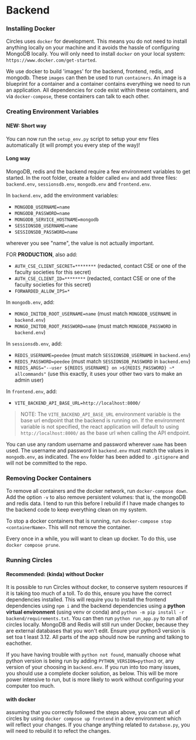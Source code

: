 # Backend

### Installing Docker

Circles uses `docker` for development. This means you do not need to install anything locally on your machine and it avoids the hassle of configuring MongoDB locally. You will only need to install `docker` on your local system: `https://www.docker.com/get-started`.

We use docker to build 'images' for the backend, frontend, redis, and mongodb. These `images` can then be used to run `containers`. An image is a blueprint for a container and a container contains everything we need to run an application. All dependencies for code exist within these containers, and via `docker-compose`, these containers can talk to each other.

### Creating Environment Variables

#### NEW: Short way

You can now run the `setup_env.py` script to setup your env files automatically (it will prompt you every step of the way)!

#### Long way

MongoDB, redis and the backend require a few environment variables to get started. In the root folder, create a folder called `env` and add three files: `backend.env`, `sessionsdb.env`, `mongodb.env` and `frontend.env`. 

In `backend.env`, add the environment variables:

- `MONGODB_USERNAME=name`
- `MONGODB_PASSWORD=name`
- `MONGODB_SERVICE_HOSTNAME=mongodb`
- `SESSIONSDB_USERNAME=name`
- `SESSIONSDB_PASSWORD=name`

wherever you see "name", the value is not actually important.

FOR **PRODUCTION**, also add:
- `AUTH_CSE_CLIENT_SECRET=********` (redacted, contact CSE or one of the faculty societies for this secret)
- `AUTH_CSE_CLIENT_ID=********` (redacted, contact CSE or one of the faculty societies for this secret)
- `FORWARDED_ALLOW_IPS=*`

In `mongodb.env`, add:

- `MONGO_INITDB_ROOT_USERNAME=name` (must match `MONGODB_USERNAME` in `backend.env`)
- `MONGO_INITDB_ROOT_PASSWORD=name` (must match `MONGODB_PASSWORD` in `backend.env`)

In `sessionsdb.env`, add:

- `REDIS_USERNAME=peedee` (must match `SESSIONSDB_USERNAME` in `backend.env`)
- `REDIS_PASSWORD=peedee` (must match `SESSIONSDB_PASSWORD` in `backend.env`)
- `REDIS_ARGS="--user ${REDIS_USERNAME} on >${REDIS_PASSWORD} ~* allcommands"` (use this exactly, it uses your other two vars to make an admin user)

In `frontend.env`, add:

- `VITE_BACKEND_API_BASE_URL=http://localhost:8000/`

> NOTE: The `VITE_BACKEND_API_BASE_URL` environment variable is the base url endpoint that the backend is running on. If the environment variable is not specified, the react application will default to using `http://localhost:8000/` as the base url when calling the API endpoint.


You can use any random username and password wherever `name` has been used. The username and password in `backend.env` must match the values in `mongodb.env`, as indicated. The `env` folder has been added to `.gitignore` and will not be committed to the repo.

### Removing Docker Containers

To remove all containers and the docker network, run `docker-compose down`. Add the option `-v` to also remove persistent volumes: that is, the mongoDB and redis data. I tend to run this before I rebuild if I have made changes to the backend code to keep everything clean on my system.

To stop a docker containers that is running, run `docker-compose stop <containerName>`. This will not remove the container.

Every once in a while, you will want to clean up docker. To do this, use `docker compose prune`.
### Running Circles
#### Recommended: (kinda) without Docker
It is possible to run Circles without docker, to conserve system resources if it is taking too much of a toll. To do this, ensure you have the correct dependencies installed. This will require you to install the frontend dependencies using `npm i` and the backend dependencies using a **python virtual environment** (using venv or conda) and `python -m pip install -r backend/requirements.txt`. 
You can then run `python run_app.py` to run all of circles locally. MongoDB and Redis will still run under Docker, because they are external databases that you won't edit.
Ensure your python3 version is set toa t least 3.12. All parts of the app should now be running and talking to eachother. 

If you have having trouble with `python not found`, manually choose what python version is being run by adding `PYTHON_VERSION=python3` or, any version of your choosing in `backend.env`.
If you run into too many issues, you should use a complete docker solution, as below. This will be more power intensive to run, but is more likely to work without configuring your computer too much.

#### with docker
assuming that you correctly followed the steps above, you can run all of circles by using `docker compose up frontend` in a dev environment which will reflect your changes. If you change anything related to `database.py`, you will need to rebuild it to refect the changes.
